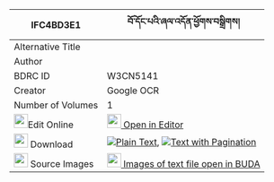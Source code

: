 |IFC4BD3E1|བོ་དོང་པའི་ཞལ་འདོན་ཕྱོགས་བསྒྲིགས། 
| --- | --- 
|Alternative Title |
|Author | 
|BDRC ID | W3CN5141
|Creator | Google OCR
|Number of Volumes| 1
|<img width="25" src="https://img.icons8.com/color/25/000000/edit-property.png">Edit Online| [<img width="25" src="https://avatars.githubusercontent.com/u/45091458?s=200&v=4"> Open in Editor](http://editor.openpecha.org/IFC4BD3E1)
|<img width="25" src="https://img.icons8.com/fluent/48/000000/download-2.png"/>  Download | [![](https://img.icons8.com/color/20/000000/txt.png)Plain Text](https://github.com/Openpecha/IFC4BD3E1/releases/download/v1/bo_dongpa_i_shyaldon_chok_drik_plain_IFC4BD3E1.zip), [![](https://img.icons8.com/color/20/000000/txt.png)Text with Pagination](https://github.com/Openpecha/IFC4BD3E1/releases/download/v1/bo_dongpa_i_shyaldon_chok_drik_pages_IFC4BD3E1.zip)
|<img width="25" src="https://img.icons8.com/plasticine/100/000000/pictures-folder.png"/>  Source Images | [<img width="25" src="https://library.bdrc.io/icons/BUDA-small.svg"> Images of text file open in BUDA](https://library.bdrc.io/show/bdr:W3CN5141)